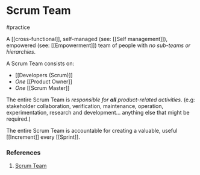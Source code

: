 # Scrum Team
#practice 

A [[cross-functional]], self-managed (see: [[Self management]]), empowered (see: [[Empowerment]]) team of people with _no sub-teams or hierarchies_. 

A Scrum Team consists on:
- [[Developers (Scrum)]]
- _One_ [[Product Owner]]
- _One_ [[Scrum Master]]

The entire Scrum Team is _responsible for **all** product-related activities_. (e.g: stakeholder collaboration, verification, maintenance, operation, experimentation, research and development... anything else that might be required.)

The entire Scrum Team is accountable for creating a valuable, useful [[Increment]] every [[Sprint]].

### References
1. [Scrum Team](https://scrumguides.org/scrum-guide.html#scrum-team)